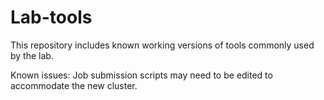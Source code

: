 # Lab-tools

This repository includes known working versions of tools commonly used by the lab.

Known issues:
Job submission scripts may need to be edited to accommodate the new cluster.
